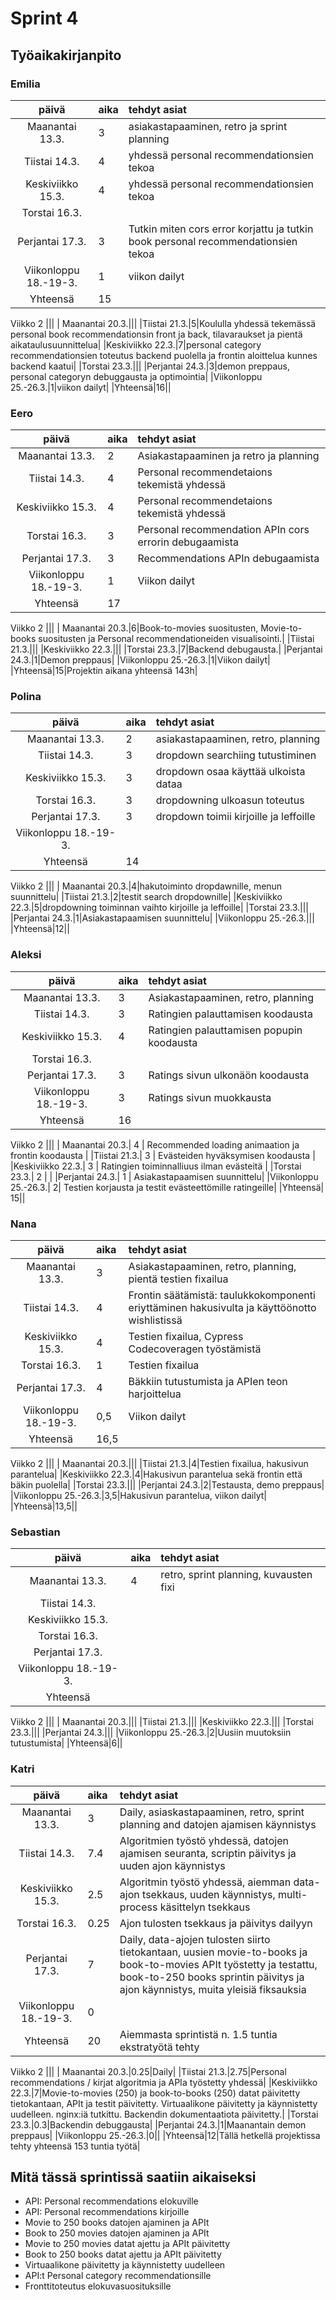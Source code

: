 # Sprint 4
## Työaikakirjanpito

### Emilia
| päivä | aika | tehdyt asiat  |
| :----:|:-----| :-----|
| Maanantai 13.3.|3|asiakastapaaminen, retro ja sprint planning|
|Tiistai 14.3.|4|yhdessä personal recommendationsien tekoa|
|Keskiviikko 15.3.|4| yhdessä personal recommendationsien tekoa|
|Torstai 16.3.|||
|Perjantai 17.3.|3|Tutkin miten cors error korjattu ja tutkin book personal recommendationsien tekoa|
|Viikonloppu 18.-19-3.|1|viikon dailyt|
|Yhteensä|15||
Viikko 2
|||
| Maanantai 20.3.|||
|Tiistai 21.3.|5|Koululla yhdessä tekemässä personal book recommendationsin front ja back, tilavaraukset ja pientä aikataulusuunnittelua|
|Keskiviikko 22.3.|7|personal category recommendationsien toteutus backend puolella ja frontin aloittelua kunnes backend kaatui|
|Torstai 23.3.|||
|Perjantai 24.3.|3|demon preppaus, personal categoryn debuggausta ja optimointia|
|Viikonloppu 25.-26.3.|1|viikon dailyt|
|Yhteensä|16||

### Eero
| päivä | aika | tehdyt asiat  |
| :----:|:-----| :-----|
| Maanantai 13.3.|2|Asiakastapaaminen ja retro ja planning|
|Tiistai 14.3.|4|Personal recommendetaions tekemistä yhdessä|
|Keskiviikko 15.3.|4|Personal recommendetaions tekemistä yhdessä|
|Torstai 16.3.|3|Personal recommendation APIn cors errorin debugaamista|
|Perjantai 17.3.|3|Recommendations APIn debugaamista|
|Viikonloppu 18.-19-3.|1|Viikon dailyt|
|Yhteensä|17||
Viikko 2
|||
| Maanantai 20.3.|6|Book-to-movies suositusten, Movie-to-books suositusten ja Personal recommendationeiden visualisointi.|
|Tiistai 21.3.|||
|Keskiviikko 22.3.|||
|Torstai 23.3.|7|Backend debugausta.|
|Perjantai 24.3.|1|Demon preppaus|
|Viikonloppu 25.-26.3.|1|Viikon dailyt|
|Yhteensä|15|Projektin aikana yhteensä 143h|

### Polina
| päivä | aika | tehdyt asiat  |
| :----:|:-----| :-----|
| Maanantai 13.3.|2|asiakastapaaminen, retro, planning|
|Tiistai 14.3.|3|dropdown searchiing tutustiminen|
|Keskiviikko 15.3.|3|dropdown osaa käyttää ulkoista dataa|
|Torstai 16.3.|3|dropdowning ulkoasun toteutus|
|Perjantai 17.3.|3|dropdown toimii kirjoille ja leffoille|
|Viikonloppu 18.-19-3.|||
|Yhteensä|14||
Viikko 2
|||
| Maanantai 20.3.|4|hakutoiminto dropdawnille, menun suunnittelu|
|Tiistai 21.3.|2|testit search dropdownille|
|Keskiviikko 22.3.|5|dropdowning toiminnan vaihto kirjoille ja leffoille|
|Torstai 23.3.|||
|Perjantai 24.3.|1|Asiakastapaamisen suunnittelu|
|Viikonloppu 25.-26.3.|||
|Yhteensä|12||
### Aleksi
| päivä | aika | tehdyt asiat  |
| :----:|:-----| :-----|
| Maanantai 13.3.| 3 | Asiakastapaaminen, retro, planning|
|Tiistai 14.3.| 3| Ratingien palauttamisen koodausta|
|Keskiviikko 15.3.| 4 | Ratingien palauttamisen popupin koodausta|
|Torstai 16.3.|||
|Perjantai 17.3.| 3 | Ratings sivun ulkonäön koodausta|
|Viikonloppu 18.-19-3.| 3 | Ratings sivun muokkausta |
|Yhteensä| 16||
Viikko 2
|||
| Maanantai 20.3.| 4 | Recommended loading animaation ja frontin koodausta |
|Tiistai 21.3.| 3 | Evästeiden hyväksymisen koodausta |
|Keskiviikko 22.3.| 3 | Ratingien toiminnalliuus ilman evästeitä |
|Torstai 23.3.| 2 | |
|Perjantai 24.3.| 1 | Asiakastapaamisen suunnittelu|
|Viikonloppu 25.-26.3.| 2| Testien korjausta ja testit evästeettömille ratingeille|
|Yhteensä| 15||

### Nana
| päivä | aika | tehdyt asiat  |
| :----:|:-----| :-----|
| Maanantai 13.3.|3|Asiakastapaaminen, retro, planning, pientä testien fixailua|
|Tiistai 14.3.|4|Frontin säätämistä: taulukkokomponenti eriyttäminen hakusivulta ja käyttöönotto wishlistissä|
|Keskiviikko 15.3.|4|Testien fixailua, Cypress Codecoveragen työstämistä|
|Torstai 16.3.|1|Testien fixailua|
|Perjantai 17.3.|4|Bäkkiin tutustumista ja APIen teon harjoittelua|
|Viikonloppu 18.-19-3.|0,5|Viikon dailyt|
|Yhteensä|16,5||
Viikko 2
|||
| Maanantai 20.3.|||
|Tiistai 21.3.|4|Testien fixailua, hakusivun parantelua|
|Keskiviikko 22.3.|4|Hakusivun parantelua sekä frontin että bäkin puolella|
|Torstai 23.3.|||
|Perjantai 24.3.|2|Testausta, demo preppaus|
|Viikonloppu 25.-26.3.|3,5|Hakusivun parantelua, viikon dailyt|
|Yhteensä|13,5||

### Sebastian
| päivä | aika | tehdyt asiat  |
| :----:|:-----| :-----|
| Maanantai 13.3.|4|retro, sprint planning, kuvausten fixi|
|Tiistai 14.3.|||
|Keskiviikko 15.3.|||
|Torstai 16.3.|||
|Perjantai 17.3.|||
|Viikonloppu 18.-19-3.|||
|Yhteensä|||
Viikko 2
|||
| Maanantai 20.3.|||
|Tiistai 21.3.|||
|Keskiviikko 22.3.|||
|Torstai 23.3.|||
|Perjantai 24.3.|||
|Viikonloppu 25.-26.3.|2|Uusiin muutoksiin tutustumista|
|Yhteensä|6||
### Katri
| päivä | aika | tehdyt asiat  |
| :----:|:-----| :-----|
| Maanantai 13.3.|3|Daily, asiaskastapaaminen, retro, sprint planning and datojen ajamisen käynnistys|
|Tiistai 14.3.|7.4|Algoritmien työstö yhdessä, datojen ajamisen seuranta, scriptin päivitys ja uuden ajon käynnistys|
|Keskiviikko 15.3.|2.5|Algoritmin työstö yhdessä, aiemman data-ajon tsekkaus, uuden käynnistys, multi-process käsittelyn tsekkaus|
|Torstai 16.3.|0.25|Ajon tulosten tsekkaus ja päivitys dailyyn|
|Perjantai 17.3.|7|Daily, data-ajojen tulosten siirto tietokantaan, uusien movie-to-books ja book-to-movies APIt työstetty ja testattu, book-to-250 books sprintin päivitys ja ajon käynnistys, muita yleisiä fiksauksia|
|Viikonloppu 18.-19-3.|0||
|Yhteensä|20|Aiemmasta sprintistä n. 1.5 tuntia ekstratyötä tehty|
Viikko 2
|||
| Maanantai 20.3.|0.25|Daily|
|Tiistai 21.3.|2.75|Personal recommendations / kirjat algoritmia ja APIa työstetty yhdessä|
|Keskiviikko 22.3.|7|Movie-to-movies (250) ja book-to-books (250) datat päivitetty tietokantaan, APIt ja testit päivitetty. Virtuaalikone päivitetty ja käynnistetty uudelleen. nginx:iä tutkittu. Backendin dokumentaatiota päivitetty.|
|Torstai 23.3.|0.3|Backendin debuggausta|
|Perjantai 24.3.|1|Maanantain demon preppaus|
|Viikonloppu 25.-26.3.|0||
|Yhteensä|12|Tällä hetkellä projektissa tehty yhteensä 153 tuntia työtä|

## Mitä tässä sprintissä saatiin aikaiseksi
- API: Personal recommendations elokuville
- API: Personal recommendations kirjoille
- Movie to 250 books datojen ajaminen ja APIt
- Book to 250 movies datojen ajaminen ja APIt
- Movie to 250 movies datat ajettu ja APIt päivitetty
- Book to 250 books datat ajettu ja APIt päivitetty
- Virtuaalikone päivitetty ja käynnistetty uudelleen
- API:t Personal category recommendationsille
- Fronttitoteutus elokuvasuosituksille
